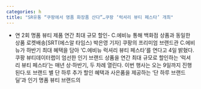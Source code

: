 ```yaml
---
categories: h
title: "SR유통 “쿠팡에서 명품 화장품 산다”…쿠팡 ‘럭셔리 뷰티 페스타’ 개최"
---
```

- 연 2회 명품 뷰티 제품 연간 최대 규모 할인- C.에비뉴 통해 백화점 상품과 동일한 상품 로켓배송[SRT(에스알 타임스) 박은영 기자] 쿠팡의 프리미엄 브랜드관 C.에비뉴가 하반기 최대 혜택을 담아 ‘C.에비뉴 럭셔리 뷰티 페스타’를 연다고 4일 밝혔다.쿠팡 뷰티데이터랩이 엄선한 인기 브랜드 상품을 연간 최대 규모로 할인하는 ‘럭셔리 뷰티 페스타’는 매년 상·하반기, 두 차례 열린다. 이번 행사는 오는 9일까지 진행된다.또 브랜드 별 단 하루 추가 할인 혜택과 사은품을 제공하는 ‘단 하루 브랜드 딜’과 인기 명품 뷰티 브랜드의